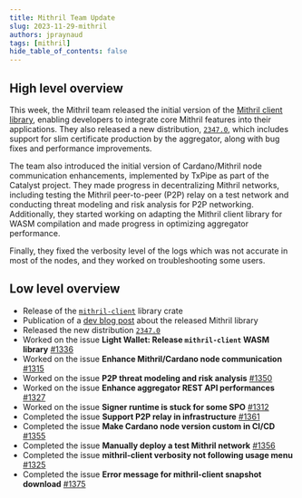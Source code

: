 ```yaml
---
title: Mithril Team Update
slug: 2023-11-29-mithril
authors: jpraynaud
tags: [mithril]
hide_table_of_contents: false
---
```


## High level overview

This week, the Mithril team released the initial version of the [Mithril client library](https://crates.io/crates/mithril-client), enabling developers to integrate core Mithril features into their applications. They also released a new distribution, [`2347.0`](https://github.com/input-output-hk/mithril/releases/tag/2347.0), which includes support for slim certificate production by the aggregator, along with bug fixes and performance improvements.

The team also introduced the initial version of Cardano/Mithril node communication enhancements,  implemented by TxPipe as part of the Catalyst project. They made progress in decentralizing Mithril networks, including testing the Mithril peer-to-peer (P2P) relay on a test network and conducting threat modeling and risk analysis for  P2P networking. Additionally, they started working on adapting the Mithril client library for WASM compilation and made progress in optimizing aggregator performance. 

Finally, they fixed the verbosity level of the logs which was not accurate in most of the nodes, and they worked on troubleshooting some users.

## Low level overview
- Release of the [`mithril-client`](https://crates.io/crates/mithril-client) library crate
- Publication of a [dev blog post](https://mithril.network/doc/dev-blog/2023/11/27/mithril-client-library-released) about the released Mithril library
- Released the new distribution [`2347.0`](https://github.com/input-output-hk/mithril/releases/tag/2347.0)
- Worked on the issue **Light Wallet: Release `mithril-client` WASM library** [#1336](https://github.com/input-output-hk/mithril/issues/1336)
- Worked on the issue **Enhance Mithril/Cardano node communication** [#1315](https://github.com/input-output-hk/mithril/issues/1315)
- Worked on the issue **P2P threat modeling and risk analysis** [#1350](https://github.com/input-output-hk/mithril/issues/1350)
- Worked on the issue **Enhance aggregator REST API performances** [#1327](https://github.com/input-output-hk/mithril/issues/1327)
- Worked on the issue **Signer runtime is stuck for some SPO** [#1312](https://github.com/input-output-hk/mithril/issues/1312)
- Completed the issue **Support P2P relay in infrastructure** [#1361](https://github.com/input-output-hk/mithril/issues/1361)
- Completed the issue **Make Cardano node version custom in CI/CD** [#1355](https://github.com/input-output-hk/mithril/issues/1355)
- Completed the issue **Manually deploy a test Mithril network** [#1356](https://github.com/input-output-hk/mithril/issues/1356)
- Completed the issue **mithril-client verbosity not following usage menu** [#1325](https://github.com/input-output-hk/mithril/issues/1325)
- Completed the issue **Error message for mithril-client snapshot download** [#1375](https://github.com/input-output-hk/mithril/issues/1375)

